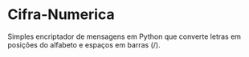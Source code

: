 # Cifra-Numerica
Simples encriptador de mensagens em Python que converte letras em posições do alfabeto e espaços em barras (/). 

